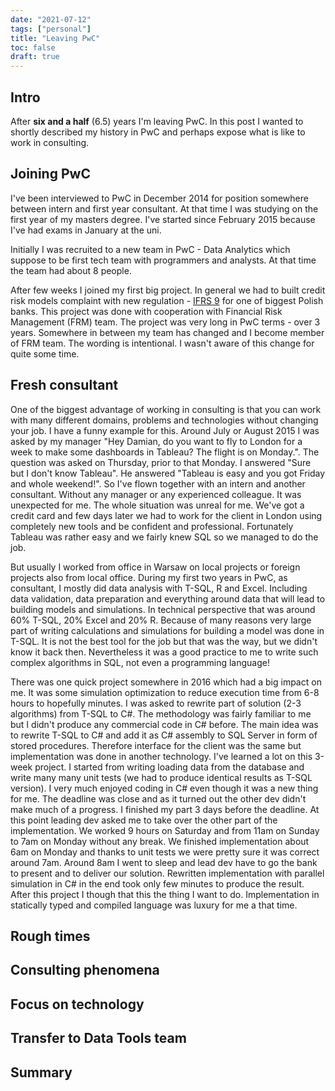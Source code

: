 ```yaml
---
date: "2021-07-12"
tags: ["personal"]
title: "Leaving PwC"
toc: false
draft: true
---
```



## Intro

After **six and a half** (6.5) years I'm leaving PwC. In this post I wanted to
shortly described my history in PwC and perhaps expose what is like to work in
consulting.


## Joining PwC

I've been interviewed to PwC in December 2014 for position somewhere between
intern and first year consultant. At that time I was studying on the first year
of my masters degree. I've started since February 2015 because I've had exams
in January at the uni.

Initially I was recruited to a new team in PwC - Data Analytics which suppose
to be first tech team with programmers and analysts. At that time the team had
about 8 people.

After few weeks I joined my first big project. In general we had to built
credit risk models complaint with new regulation -
[IFRS 9](https://en.wikipedia.org/wiki/IFRS_9) for one of biggest Polish banks.
This project was done with cooperation with Financial Risk Management (FRM)
team. The project was very long in PwC terms - over 3 years. Somewhere in
between my team has changed and I become member of FRM team. The wording is
intentional. I wasn't aware of this change for quite some time.


## Fresh consultant

One of the biggest advantage of working in consulting is that you can work with
many different domains, problems and technologies without changing your job. I
have a funny example for this. Around July or August 2015 I was asked by my
manager "Hey Damian, do you want to fly to London for a week to make some
dashboards in Tableau? The flight is on Monday.". The question was asked on
Thursday, prior to that Monday. I answered "Sure but I don't know Tableau". He
answered "Tableau is easy and you got Friday and whole weekend!". So I've
flown together with an intern and another consultant. Without any manager or
any experienced colleague. It was unexpected for me. The whole situation was
unreal for me. We've got a credit card and few days later we had to work for the
client in London using completely new tools and be confident and professional.
Fortunately Tableau was rather easy and we fairly knew SQL so we managed to do
the job.

But usually I worked from office in Warsaw on local projects or foreign
projects also from local office. During my first two years in PwC, as
consultant, I mostly did data analysis with T-SQL, R and Excel. Including data
validation, data preparation and everything around data that will lead to
building models and simulations. In technical perspective that was around 60%
T-SQL, 20% Excel and 20% R.
Because of many reasons very large part of writing calculations and simulations
for building a model was done in T-SQL. It is not the best tool for the job but
that was the way, but we didn't know it back then. Nevertheless it was a good
practice to me to write such complex algorithms in SQL, not even a programming
language!

There was one quick project somewhere in 2016 which had a big impact on me. It
was some simulation optimization to reduce execution time from 6-8 hours to
hopefully minutes. I was asked to rewrite part of solution (2-3 algorithms)
from T-SQL to C#. The methodology was fairly familiar to me but I didn't
produce any commercial code in C# before. The main idea was to rewrite T-SQL to
C# and add it as C# assembly to SQL Server in form of stored procedures.
Therefore interface for the client was the same but implementation was done in
another technology. I've learned a lot on this 3-week project. I started from
writing loading data from the database and write many many unit tests (we had
to produce identical results as T-SQL version). I very much enjoyed coding in
C# even though it was a new thing for me. The deadline was close and as it
turned out the other dev didn't make much of a progress. I finished my part 3
days before the deadline. At this point leading dev asked me to take over the
other part of the implementation. We worked 9 hours on Saturday and from 11am
on Sunday to 7am on Monday without any break. We finished implementation about
6am on Monday and thanks to unit tests we were pretty sure it was correct
around 7am. Around 8am I went to sleep and lead dev have to go the bank to
present and to deliver our solution. Rewritten implementation with parallel
simulation in C# in the end took only few minutes to produce the result. After
this project I though that this the thing I want to do. Implementation in
statically typed and compiled language was luxury for me a that time.


## Rough times


## Consulting phenomena


## Focus on technology


## Transfer to Data Tools team


## Summary

